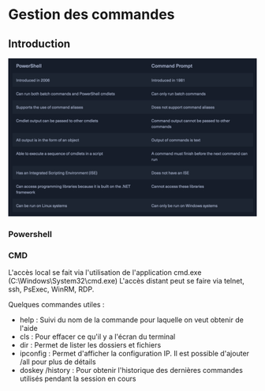 # Gestion des commandes

## Introduction

![alt text](</Windows/Images/powershell_vs_cmd.png>)


### Powershell


### CMD

L'accès local se fait via l'utilisation de l'application cmd.exe (C:\Windows\System32\cmd.exe)
L'accès distant peut se faire via telnet, ssh, PsExec, WinRM, RDP.

Quelques commandes utiles : 

* help : Suivi du nom de la commande pour laquelle on veut obtenir de l'aide
* cls : Pour effacer ce qu'il y a l'écran du terminal
* dir : Permet de lister les dossiers et fichiers
* ipconfig : Permet d'afficher la configuration IP. Il est possible d'ajouter /all pour plus de détails
* doskey /history : Pour obtenir l'historique des dernières commandes utilisés pendant la session en cours